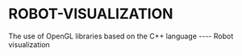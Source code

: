 # ROBOT-VISUALIZATION
The use of OpenGL libraries based on the C++ language ---- Robot visualization
